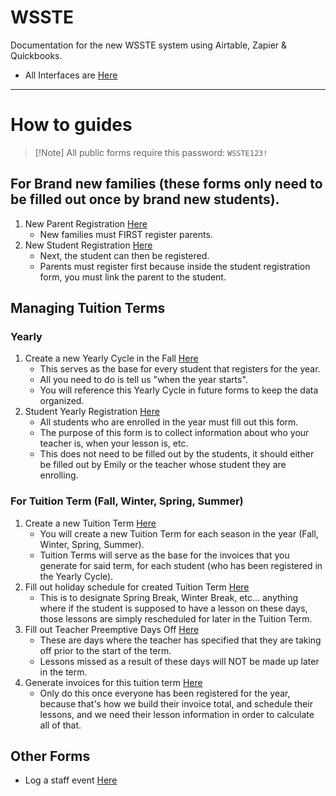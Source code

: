 # WSSTE
Documentation for the new WSSTE system using Airtable, Zapier &amp; Quickbooks.

- All Interfaces are [Here](https://airtable.com/appQuyMgZDPmykQ6B/pagS3xIbYBE6UgxwW?c1i8p=rec2vWuI2rUdq4frr)

---

# How to guides

> [!Note] All public forms require this password: `WSSTE123!`

## For Brand new families (these forms only need to be filled out once by brand new students).
1. New Parent Registration [Here](https://airtable.com/appQuyMgZDPmykQ6B/pagU6dBycz0eKy5Wn/form)
    - New families must FIRST register parents.
2. New Student Registration [Here](https://airtable.com/appQuyMgZDPmykQ6B/pag4esdkRrzYy24SC/form)
    - Next, the student can then be registered.
    - Parents must register first because inside the student registration form, you must link the parent to the student.

## Managing Tuition Terms

### Yearly
1. Create a new Yearly Cycle in the Fall [Here](https://airtable.com/appQuyMgZDPmykQ6B/pagxKkpRdEMR8jBIH/form)
    - This serves as the base for every student that registers for the year.
    - All you need to do is tell us "when the year starts".
    - You will reference this Yearly Cycle in future forms to keep the data organized.
2. Student Yearly Registration [Here](https://airtable.com/appQuyMgZDPmykQ6B/pagLsfmfEQsw0WJvX/edit)
    - All students who are enrolled in the year must fill out this form.
    - The purpose of this form is to collect information about who your teacher is, when your lesson is, etc.
    - This does not need to be filled out by the students, it should either be filled out by Emily or the teacher whose student they are enrolling.

### For Tuition Term (Fall, Winter, Spring, Summer)
1. Create a new Tuition Term [Here](https://airtable.com/appQuyMgZDPmykQ6B/pagfHstbw14bcn0tf/form)
    - You will create a new Tuition Term for each season in the year (Fall, Winter, Spring, Summer).
    - Tuition Terms will serve as the base for the invoices that you generate for said term, for each student (who has been registered in the Yearly Cycle).
2. Fill out holiday schedule for created Tuition Term [Here](https://airtable.com/appQuyMgZDPmykQ6B/pagxx72tD84KRN9Yx/form)
    - This is to designate Spring Break, Winter Break, etc... anything where if the student is supposed to have a lesson on these days, those lessons are simply rescheduled for later in the Tuition Term.
3. Fill out Teacher Preemptive Days Off [Here](https://airtable.com/appQuyMgZDPmykQ6B/pagBzJkamyCiyaYCB/form)
    - These are days where the teacher has specified that they are taking off prior to the start of the term.
    - Lessons missed as a result of these days will NOT be made up later in the term.
4. Generate invoices for this tuition term [Here](https://airtable.com/appQuyMgZDPmykQ6B/pagsr7bDhKDS3hs2Y?zFlyI=recN7jeWj66D8kEvE)
    - Only do this once everyone has been registered for the year, because that's how we build their invoice total, and schedule their lessons, and we need their lesson information in order to calculate all of that.

## Other Forms

- Log a staff event [Here](https://airtable.com/appQuyMgZDPmykQ6B/pag59Vmt5M8x40hDa/form)
